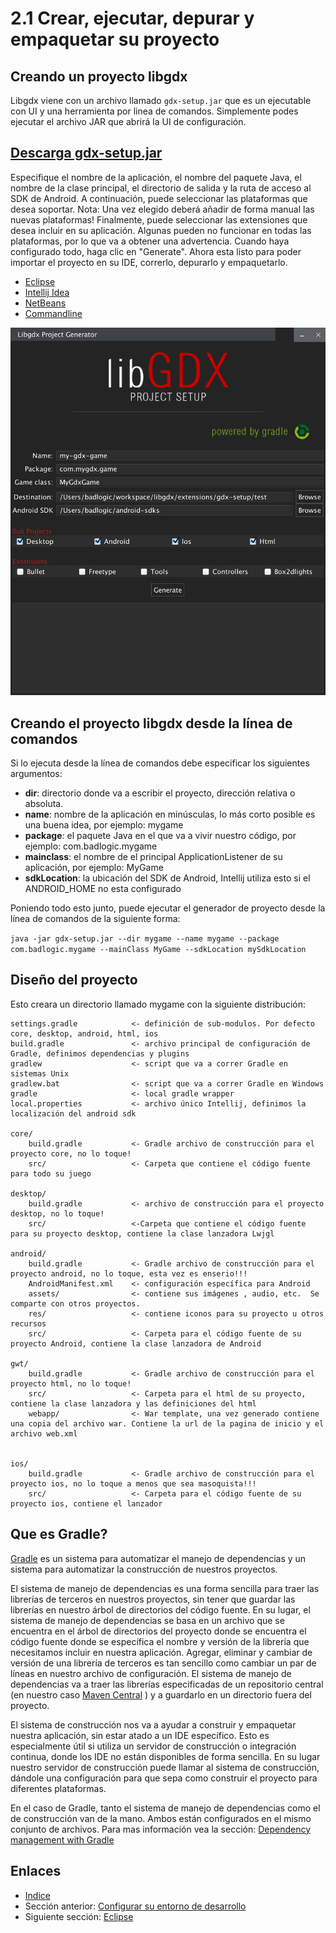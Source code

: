# 2.1 Crear, ejecutar, depurar y empaquetar su proyecto

## Creando un proyecto libgdx

Libgdx viene con un archivo llamado `gdx-setup.jar` que es un ejecutable con UI y una herramienta por linea de comandos. Simplemente podes ejecutar el archivo JAR que abrirá la UI de configuración.

## [Descarga gdx-setup.jar](https://bitly.com/1i3C7i3)

Especifique el nombre de la aplicación, el nombre del paquete Java, el nombre de la clase principal, el directorio de salida y la ruta de acceso al SDK de Android. A continuación, puede seleccionar las plataformas que desea soportar.
Nota: Una vez elegido deberá añadir de forma manual las nuevas plataformas!
Finalmente, puede seleccionar las extensiones que desea incluir en su aplicación. Algunas pueden no funcionar en todas las plataformas, por lo que va a obtener una advertencia. Cuando haya configurado todo, haga clic en "Generate".
Ahora esta listo para poder importar el proyecto en su IDE, correrlo, depurarlo y empaquetarlo.


- [Eclipse](02.2.md)
- [Intellij Idea](02.3.md)
- [NetBeans](02.4.md)
- [Commandline](02.5.md)
  
![LibGDXGenerator](./images/configuracion/2.1.png)

## Creando el proyecto libgdx desde la línea de comandos

Si lo ejecuta desde la línea de comandos debe especificar los siguientes argumentos:

- **dir**: directorio donde va a escribir el proyecto, dirección relativa o absoluta.
- **name**: nombre de la aplicación en minúsculas, lo más corto posible es una buena idea, por ejemplo: mygame
- **package**: el paquete Java en el que va a vivir nuestro código, por ejemplo: com.badlogic.mygame
- **mainclass**: el nombre de el principal ApplicationListener de su aplicación, por ejemplo: MyGame
- **sdkLocation**: la ubicación del SDK de Android, Intellij utiliza esto si el ANDROID_HOME no esta configurado

Poniendo todo esto junto, puede ejecutar el generador de proyecto desde la línea de comandos de la siguiente forma:

`java -jar gdx-setup.jar --dir mygame --name mygame --package com.badlogic.mygame --mainClass MyGame --sdkLocation mySdkLocation`

## Diseño del proyecto

Esto creara un directorio llamado mygame con la siguiente distribución:

```
settings.gradle            <- definición de sub-modulos. Por defecto core, desktop, android, html, ios
build.gradle               <- archivo principal de configuración de Gradle, definimos dependencias y plugins
gradlew                    <- script que va a correr Gradle en sistemas Unix
gradlew.bat                <- script que va a correr Gradle en Windows
gradle                     <- local gradle wrapper
local.properties           <- archivo único Intellij, definimos la localización del android sdk

core/
    build.gradle           <- Gradle archivo de construcción para el proyecto core, no lo toque!
    src/                   <- Carpeta que contiene el código fuente para todo su juego

desktop/
    build.gradle           <- archivo de construcción para el proyecto desktop, no lo toque!
    src/                   <-Carpeta que contiene el código fuente para su proyecto desktop, contiene la clase lanzadora Lwjgl

android/
    build.gradle           <- Gradle archivo de construcción para el proyecto android, no lo toque, esta vez es enserio!!!
    AndroidManifest.xml    <- configuración específica para Android
    assets/                <- contiene sus imágenes , audio, etc.  Se comparte con otros proyectos.
    res/                   <- contiene iconos para su proyecto u otros recursos
    src/                   <- Carpeta para el código fuente de su proyecto Android, contiene la clase lanzadora de Android

gwt/
    build.gradle           <- Gradle archivo de construcción para el proyecto html, no lo toque!
    src/                   <- Carpeta para el html de su proyecto, contiene la clase lanzadora y las definiciones del html
    webapp/                <- War template, una vez generado contiene una copia del archivo war. Contiene la url de la pagina de inicio y el archivo web.xml


ios/
    build.gradle           <- Gradle archivo de construcción para el proyecto ios, no lo toque a menos que sea masoquista!!!
    src/                   <- Carpeta para el código fuente de su proyecto ios, contiene el lanzador
```

## Que es Gradle?

[Gradle](http://www.gradle.org/) es un sistema para automatizar el manejo de dependencias y un sistema para automatizar la construcción de nuestros proyectos.

El sistema de manejo de dependencias es una forma sencilla para traer las librerías de terceros en nuestros proyectos, sin tener que guardar las librerías en nuestro árbol de directorios del código fuente.
En su lugar, el sistema de manejo de dependencias se basa en un archivo que se encuentra en el árbol de directorios del proyecto donde se encuentra el código fuente donde se específica el nombre y versión de la librería que necesitamos incluir en nuestra aplicación.
Agregar, eliminar y cambiar de versión de una librería de terceros es tan sencillo como cambiar un par de líneas en nuestro archivo de configuración. El sistema de manejo de dependencias va a traer las librerías especificadas de un repositorio central (en nuestro caso [Maven Central](http://search.maven.org/) ) y a guardarlo en un directorio fuera del proyecto.

El sistema de construcción nos va a ayudar a construir y empaquetar nuestra aplicación, sin estar atado a un IDE específico. Esto es especialmente útil si utiliza un servidor de construcción o integración continua, donde los IDE no están disponibles de forma sencilla. En su lugar nuestro servidor de construcción puede llamar al sistema de construcción, dándole una configuración para que sepa como construir el proyecto para diferentes plataformas.

En el caso de Gradle, tanto el sistema de manejo de dependencias como el de construcción van de la mano. Ambos están configurados en el mismo conjunto de archivos. Para mas información vea la sección: [Dependency management with Gradle](https://github.com/libgdx/libgdx/wiki/Dependency-management-with-Gradle)

## Enlaces

- [Indice](preface.md)
- Sección anterior: [Configurar su entorno de desarrollo](02.0.md)
- Siguiente sección: [Eclipse](02.2.md)
